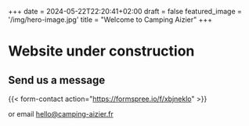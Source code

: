 +++
date = 2024-05-22T22:20:41+02:00
draft = false
featured_image = '/img/hero-image.jpg'
title = "Welcome to Camping Aizier"
+++
# Website under construction
## Send us a message
{{< form-contact action="https://formspree.io/f/xbjneklo" >}}

or email hello@camping-aizier.fr